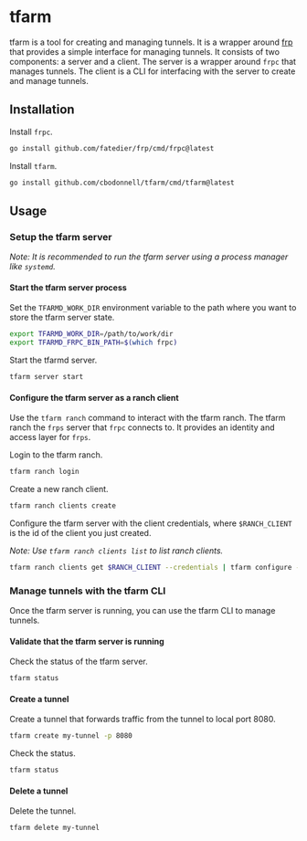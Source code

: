 # tfarm

tfarm is a tool for creating and managing tunnels. It is a wrapper around [frp](https://github.com/fatedier/frp) that provides a simple interface for managing tunnels. It consists of two components: a server and a client. The server is a wrapper around `frpc` that manages tunnels. The client is a CLI for interfacing with the server to create and manage tunnels.

## Installation

Install `frpc`.
```bash
go install github.com/fatedier/frp/cmd/frpc@latest
```

Install `tfarm`.
```bash
go install github.com/cbodonnell/tfarm/cmd/tfarm@latest
```

## Usage

### Setup the tfarm server

*Note: It is recommended to run the tfarm server using a process manager like `systemd`.*

#### Start the tfarm server process

Set the `TFARMD_WORK_DIR` environment variable to the path where you want to store the tfarm server state.
```bash
export TFARMD_WORK_DIR=/path/to/work/dir
export TFARMD_FRPC_BIN_PATH=$(which frpc)
```

Start the tfarmd server.

```bash
tfarm server start
```

#### Configure the tfarm server as a ranch client

Use the `tfarm ranch` command to interact with the tfarm ranch. The tfarm ranch the `frps` server that `frpc` connects to. It provides an identity and access layer for `frps`.

Login to the tfarm ranch.

```bash
tfarm ranch login
```

Create a new ranch client.

```bash
tfarm ranch clients create
```

Configure the tfarm server with the client credentials, where `$RANCH_CLIENT` is the id of the client you just created.

*Note: Use `tfarm ranch clients list` to list ranch clients.*

```bash
tfarm ranch clients get $RANCH_CLIENT --credentials | tfarm configure --credentials-stdin
```

### Manage tunnels with the tfarm CLI

Once the tfarm server is running, you can use the tfarm CLI to manage tunnels.

#### Validate that the tfarm server is running

Check the status of the tfarm server.

```bash
tfarm status
```

#### Create a tunnel

Create a tunnel that forwards traffic from the tunnel to local port 8080.

```bash
tfarm create my-tunnel -p 8080
```

Check the status.

```bash
tfarm status
```

#### Delete a tunnel

Delete the tunnel.

```bash
tfarm delete my-tunnel
```
